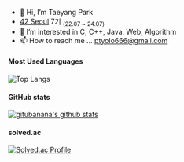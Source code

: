 
- 👋 Hi, I’m Taeyang Park
- [42 Seoul](https://42seoul.kr/seoul42/main/view) 7기 <sub>(22.07 ~ 24.07)</sub>
- 👀 I’m interested in C, C++, Java, Web, Algorithm 
- 📫 How to reach me ... ptyolo666@gmail.com

#### Most Used Languages
![Top Langs](https://github-readme-stats.vercel.app/api/top-langs/?username=gitubanana&layout=compact&show_icons=true&show_owner=true&hide_title=true&hide=&exclude_repo=Problem-Solving&langs_count=8)

#### GitHub stats
[![gitubanana's github stats](https://github-readme-stats.vercel.app/api?username=gitubanana&hide=&hide_title=true&show_icons=true)](https://github.com/anuraghazra/github-readme-stats)
  
#### solved.ac
[![Solved.ac Profile](http://mazassumnida.wtf/api/generate_badge?boj=kiwiki)](https://solved.ac/kiwiki)

